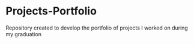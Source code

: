 # Projects-Portfolio
Repository created to develop the portfolio of projects I worked on during my graduation
